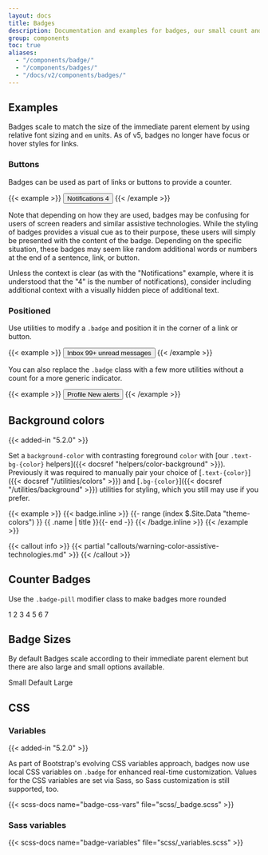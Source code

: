 ```yaml
---
layout: docs
title: Badges
description: Documentation and examples for badges, our small count and labeling component.
group: components
toc: true
aliases:
  - "/components/badge/"
  - "/components/badges/"
  - "/docs/v2/components/badges/"
---
```


## Examples

Badges scale to match the size of the immediate parent element by using relative font sizing and `em` units. As of v5, badges no longer have focus or hover styles for links.

### Buttons

Badges can be used as part of links or buttons to provide a counter.

{{< example >}}
<button type="button" class="btn btn-primary">
  Notifications <span class="badge text-bg-secondary">4</span>
</button>
{{< /example >}}

Note that depending on how they are used, badges may be confusing for users of screen readers and similar assistive technologies. While the styling of badges provides a visual cue as to their purpose, these users will simply be presented with the content of the badge. Depending on the specific situation, these badges may seem like random additional words or numbers at the end of a sentence, link, or button.

Unless the context is clear (as with the "Notifications" example, where it is understood that the "4" is the number of notifications), consider including additional context with a visually hidden piece of additional text.

### Positioned

Use utilities to modify a `.badge` and position it in the corner of a link or button.

{{< example >}}
<button type="button" class="btn btn-primary position-relative">
  Inbox
  <span class="position-absolute top-0 start-100 translate-middle badge rounded-pill bg-danger">
    99+
    <span class="visually-hidden">unread messages</span>
  </span>
</button>
{{< /example >}}

You can also replace the `.badge` class with a few more utilities without a count for a more generic indicator.

{{< example >}}
<button type="button" class="btn btn-primary position-relative">
  Profile
  <span class="position-absolute top-0 start-100 translate-middle p-2 bg-danger border border-light rounded-circle">
    <span class="visually-hidden">New alerts</span>
  </span>
</button>
{{< /example >}}

## Background colors

{{< added-in "5.2.0" >}}

Set a `background-color` with contrasting foreground `color` with [our `.text-bg-{color}` helpers]({{< docsref "helpers/color-background" >}}). Previously it was required to manually pair your choice of [`.text-{color}`]({{< docsref "/utilities/colors" >}}) and [`.bg-{color}`]({{< docsref "/utilities/background" >}}) utilities for styling, which you still may use if you prefer.

{{< example >}}
{{< badge.inline >}}
{{- range (index $.Site.Data "theme-colors") }}
<span class="badge text-bg-{{ .name }}">{{ .name | title }}</span>{{- end -}}
{{< /badge.inline >}}
{{< /example >}}

{{< callout info >}}
{{< partial "callouts/warning-color-assistive-technologies.md" >}}
{{< /callout >}}

## Counter Badges

Use the `.badge-pill` modifier class to make badges more rounded

<div class="mb-3">
  <span class="badge badge-pill bg-primary">1</span>
  <span class="badge badge-pill bg-secondary">2</span>
  <span class="badge badge-pill bg-tertiary">3</span>
  <span class="badge badge-pill bg-dark">4</span>
  <span class="badge badge-pill bg-success">5</span>
  <span class="badge badge-pill bg-danger">6</span>
  <span class="badge badge-pill bg-warning">7</span>
</div>

## Badge Sizes

By default Badges scale according to their immediate parent element but there are also large and small options available.

<span class="badge badge-sm bg-primary">Small</span>
<span class="badge bg-primary">Default</span>
<span class="badge badge-lg bg-primary">Large</span>

## CSS

### Variables

{{< added-in "5.2.0" >}}

As part of Bootstrap's evolving CSS variables approach, badges now use local CSS variables on `.badge` for enhanced real-time customization. Values for the CSS variables are set via Sass, so Sass customization is still supported, too.

{{< scss-docs name="badge-css-vars" file="scss/_badge.scss" >}}

### Sass variables

{{< scss-docs name="badge-variables" file="scss/_variables.scss" >}}
